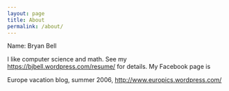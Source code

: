 ```yaml
---
layout: page
title: About
permalink: /about/
---
```


Name: Bryan Bell

I like computer science and math. See my https://bjbell.wordpress.com/resume/ for details.
My Facebook page is 

Europe vacation blog, summer 2006, http://www.europics.wordpress.com/
